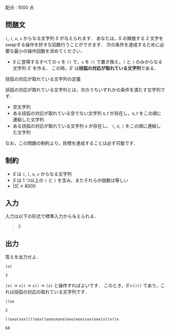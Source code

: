 配点 : $1000$ 点

## 問題文

`(`, `)`, `o`, `x` からなる文字列 $S$ が与えられます．
あなたは，$S$ の隣接する $2$ 文字をswapする操作を好きな回数行うことができます．
次の条件を達成するために必要な最小の操作回数を求めてください．

- $S$ に登場するすべての `o` を `()` で，`x` を `)(` で置き換え，`(` と `)` のみからなる文字列 $S'$ を作る．
この時，$S'$ は**括弧の対応が取れている文字列**である．

括弧の対応が取れている文字列の定義

括弧の対応が取れている文字列とは，次のうちいずれかの条件を満たす文字列です．

- 空文字列
- ある括弧の対応が取れている空でない文字列 $s, t$ が存在し，$s, t$ をこの順に連結した文字列
- ある括弧の対応が取れている文字列 $s$ が存在し、 `(`, $s$, `)` をこの順に連結した文字列

なお，この問題の制約より，目標を達成することは必ず可能です．

## 制約

- $S$ は `(`, `)`, `o`, `x` からなる文字列
- $S$ は $1$ つ以上の `(` と `)` を含み，またそれらの個数は等しい
- $|S| \leq 8000$

## 入力

入力は以下の形式で標準入力から与えられる．

> $S$

## 出力

答えを出力せよ．

```input1
)x(
```

```output1
3
```

`)x(` → `x)(` → `x()` → `(x)` と操作すればよいです．
このとき，$S'=$`()()` であり，これは括弧の対応の取れている文字列です．

```input2
()ox
```

```output2
2
```

```input3
()oxo(xxx))))oox((oooxxoxo)oxo)ooo(xxx(oox(x)(x()x
```

```output3
68
```